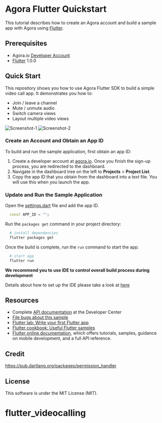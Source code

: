 # Agora Flutter Quickstart


This tutorial describes how to create an Agora account and build a sample app with Agora using [Flutter](https://flutter.io/).

## Prerequisites
- Agora.io [Developer Account](https://dashboard.agora.io/signin/)
- [Flutter](https://flutter.io/) 1.0.0

## Quick Start
This repository shows you how to use Agora Flutter SDK to build a simple video call app. It demonstrates you how to:

- Join / leave a channel
- Mute / unmute audio
- Switch camera views
- Layout multiple video views

![Screenshot-1](screenshot-1.png)
![Screenshot-2](screenshot-2.png)


### Create an Account and Obtain an App ID
To build and run the sample application, first obtain an app ID: 

1. Create a developer account at [agora.io](https://dashboard.agora.io/signin/). Once you finish the sign-up process, you are redirected to the dashboard.
2. Navigate in the dashboard tree on the left to **Projects** > **Project List**.
3. Copy the app ID that you obtain from the dashboard into a text file. You will use this when you launch the app.

### Update and Run the Sample Application

Open the [settings.dart](lib/src/utils/settings.dart) file and add the app ID.

```dart
  const APP_ID = "";
```

Run the `packages get` command in your project directory:

```bash  
  # install dependencies
  flutter packages get
```

Once the build is complete, run the `run` command to start the app.

```bash
  # start app
  flutter run
```

**We recommend you to use IDE to control overall build process during development**

Details about how to set up the IDE please take a look at [here](https://flutter.io/docs/get-started/editor?tab=vscode)

## Resources
* Complete [API documentation](https://docs.agora.io/en/) at the Developer Center
* [File bugs about this sample](https://github.com/AgoraIO-Community/Agora-Flutter-Quickstart/issues)
* [Flutter lab: Write your first Flutter app](https://flutter.io/docs/get-started/codelab)
* [Flutter cookbook: Useful Flutter samples](https://flutter.io/docs/cookbook)
* [Flutter online documentation](https://flutter.io/docs), which offers tutorials, samples, guidance on mobile development, and a full API reference.

## Credit
https://pub.dartlang.org/packages/permission_handler

## License
This software is under the MIT License (MIT).
# flutter_videocalling
